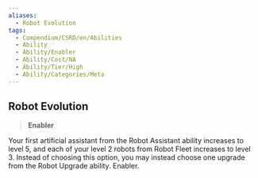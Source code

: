 ```yaml
---
aliases:
  - Robot Evolution
tags:
  - Compendium/CSRD/en/Abilities
  - Ability
  - Ability/Enabler
  - Ability/Cost/NA
  - Ability/Tier/High
  - Ability/Categories/Meta
---
```

  
    
## Robot Evolution    
>**Enabler**  
    
Your first artificial assistant from the Robot Assistant ability increases to level 5, and each of your level 2 robots from Robot Fleet increases to level 3. Instead of choosing this option, you may instead choose one upgrade from the Robot Upgrade ability. Enabler.